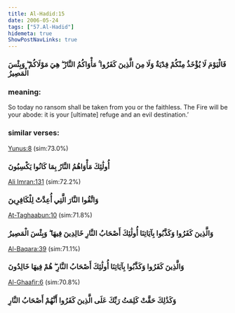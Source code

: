 ```yaml
---
title: Al-Hadid:15
date: 2006-05-24
tags: ["57.Al-Hadid"]
hidemeta: true 
ShowPostNavLinks: true 
---
```

### فَالْيَوْمَ لَا يُؤْخَذُ مِنْكُمْ فِدْيَةٌ وَلَا مِنَ الَّذِينَ كَفَرُوا ۚ مَأْوَاكُمُ النَّارُ ۖ هِيَ مَوْلَاكُمْ ۖ وَبِئْسَ الْمَصِيرُ
### meaning: 
So today no ransom shall be taken from you or the faithless. The Fire will be your abode: it is your [ultimate] refuge and an evil destination.’
### similar verses: 

[Yunus:8](/10/8) (sim:73.0%)

### أُولَٰئِكَ مَأْوَاهُمُ النَّارُ بِمَا كَانُوا يَكْسِبُونَ

[Ali Imran:131](/3/131) (sim:72.2%)

### وَاتَّقُوا النَّارَ الَّتِي أُعِدَّتْ لِلْكَافِرِينَ

[At-Taghaabun:10](/64/10) (sim:71.8%)

### وَالَّذِينَ كَفَرُوا وَكَذَّبُوا بِآيَاتِنَا أُولَٰئِكَ أَصْحَابُ النَّارِ خَالِدِينَ فِيهَا ۖ وَبِئْسَ الْمَصِيرُ

[Al-Baqara:39](/2/39) (sim:71.1%)

### وَالَّذِينَ كَفَرُوا وَكَذَّبُوا بِآيَاتِنَا أُولَٰئِكَ أَصْحَابُ النَّارِ ۖ هُمْ فِيهَا خَالِدُونَ

[Al-Ghaafir:6](/40/6) (sim:70.8%)

### وَكَذَٰلِكَ حَقَّتْ كَلِمَتُ رَبِّكَ عَلَى الَّذِينَ كَفَرُوا أَنَّهُمْ أَصْحَابُ النَّارِ
